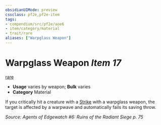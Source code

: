 ```yaml
---
obsidianUIMode: preview
cssclass: pf2e,pf2e-item
tags:
- compendium/src/pf2e/aoe6
- item/category/material
- trait/rare
aliases: ["Warpglass Weapon"]
---
```

# Warpglass Weapon *Item 17*  
[rare](rules/traits/rare.md)  

- **Usage** varies by weapon; **Bulk** varies
- **Category** Material

If you critically hit a creature with a [Strike](rules/actions/strike.md) with a warpglass weapon, the target is affected by a warpwave and automatically fails its saving throw.

*Source: Agents of Edgewatch #6: Ruins of the Radiant Siege p. 75*